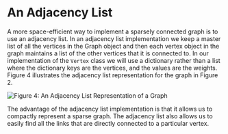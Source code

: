 An Adjacency List
=================

A more space-efficient way to implement a sparsely connected graph is to
use an adjacency list. In an adjacency list implementation we keep a
master list of all the vertices in the Graph object and then each vertex
object in the graph maintains a list of the other vertices that it is
connected to. In our implementation of the `Vertex` class we will use a
dictionary rather than a list where the dictionary keys are the
vertices, and the values are the weights. Figure 4
illustrates the adjacency list representation for the graph in
Figure 2.

![Figure 4: An Adjacency List Representation of a
Graph](Figures/adjlist.png)

The advantage of the adjacency list implementation is that it allows us
to compactly represent a sparse graph. The adjacency list also allows us
to easily find all the links that are directly connected to a particular
vertex.
